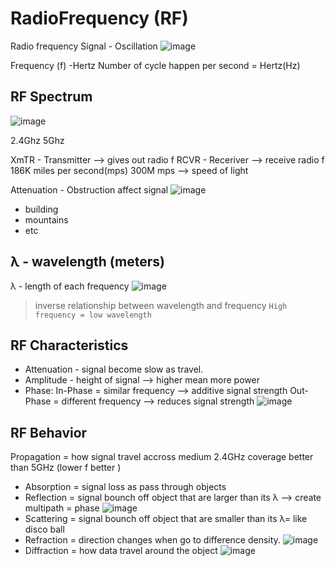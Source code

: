 # RadioFrequency (RF)
Radio frequency Signal - Oscillation
![image](https://user-images.githubusercontent.com/83261924/212222648-fd40ec7d-a83d-441c-be3c-36fa75c2b23f.png)

Frequency (f) -Hertz
Number of cycle happen per second = Hertz(Hz)

## RF Spectrum
![image](https://user-images.githubusercontent.com/83261924/212222839-92757af6-f509-4971-85d9-a88b457eb32d.png)

2.4Ghz
5Ghz

XmTR - Transmitter --> gives out radio f
RCVR - Receriver --> receive radio f
186K miles per second(mps)
300M mps --> speed of light

Attenuation - Obstruction affect signal
![image](https://user-images.githubusercontent.com/83261924/212223231-00a6603f-2d7c-43d2-a40f-8a9a8fafb70b.png)
* building
* mountains
* etc

## λ - wavelength (meters)
λ - length of each frequency
![image](https://user-images.githubusercontent.com/83261924/212385649-a43ad4ea-aaea-4660-970f-50a14b0744e2.png)

> inverse relationship between wavelength and frequency
```High frequency = low wavelength```

## RF Characteristics
* Attenuation - signal become slow as travel.
* Amplitude - height of signal  --> higher mean more power
* Phase: 
In-Phase = similar frequency --> additive signal strength
Out-Phase = different frequency --> reduces signal strength
![image](https://user-images.githubusercontent.com/83261924/212386662-c8c00419-eea6-4ba1-8578-478b385e1cdb.png)

## RF Behavior
Propagation = how signal travel accross medium
2.4GHz coverage better than 5GHz (lower f better )
* Absorption = signal loss as pass through objects
* Reflection = signal bounch off object that are larger than its λ --> create multipath = phase 
![image](https://user-images.githubusercontent.com/83261924/212502381-667dc28a-4d4e-4ba8-8284-8a95a7a3c951.png)
* Scattering = signal bounch off object that are smaller than its λ= like disco ball
* Refraction = direction changes when go to difference density.
![image](https://user-images.githubusercontent.com/83261924/212502451-244adead-8221-432f-aa3a-b2063cde085c.png)
* Diffraction = how data travel around the object
![image](https://user-images.githubusercontent.com/83261924/212502467-cfdb7fd7-015a-4a76-89c5-7c586bc42b28.png)




 




